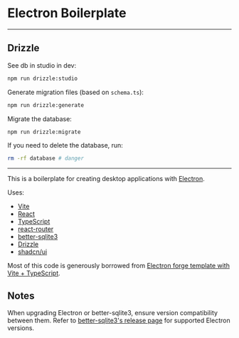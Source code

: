 # Electron Boilerplate

---

## Drizzle

See db in studio in dev:

```sh
npm run drizzle:studio
```

Generate migration files (based on `schema.ts`):

```sh
npm run drizzle:generate
```

Migrate the database:

```sh
npm run drizzle:migrate
```

If you need to delete the database, run:

```sh
rm -rf database # danger
```

---

This is a boilerplate for creating desktop applications with [Electron](https://electronjs.org/).

Uses:

- [Vite](https://vitejs.dev/)
- [React](https://reactjs.org/)
- [TypeScript](https://www.typescriptlang.org/)
- [react-router](https://reactrouter.com/en/main)
- [better-sqlite3](https://github.com/WiseLibs/better-sqlite3)
- [Drizzle](https://orm.drizzle.team/)
- [shadcn/ui](https://ui.shadcn.com/)

Most of this code is generously borrowed from [Electron forge template with Vite + TypeScript](https://www.electronforge.io/templates/vite-+-typescript).

## Notes

When upgrading Electron or better-sqlite3, ensure version compatibility between them. Refer to [better-sqlite3's release page]((https://github.com/WiseLibs/better-sqlite3/releases)) for supported Electron versions.

